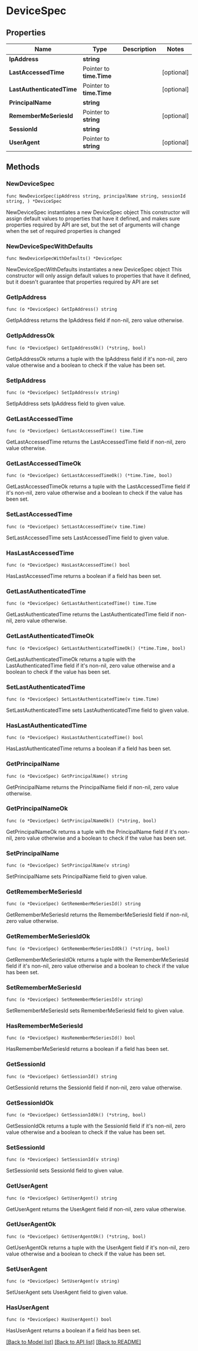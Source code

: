 # DeviceSpec

## Properties

Name | Type | Description | Notes
------------ | ------------- | ------------- | -------------
**IpAddress** | **string** |  | 
**LastAccessedTime** | Pointer to **time.Time** |  | [optional] 
**LastAuthenticatedTime** | Pointer to **time.Time** |  | [optional] 
**PrincipalName** | **string** |  | 
**RememberMeSeriesId** | Pointer to **string** |  | [optional] 
**SessionId** | **string** |  | 
**UserAgent** | Pointer to **string** |  | [optional] 

## Methods

### NewDeviceSpec

`func NewDeviceSpec(ipAddress string, principalName string, sessionId string, ) *DeviceSpec`

NewDeviceSpec instantiates a new DeviceSpec object
This constructor will assign default values to properties that have it defined,
and makes sure properties required by API are set, but the set of arguments
will change when the set of required properties is changed

### NewDeviceSpecWithDefaults

`func NewDeviceSpecWithDefaults() *DeviceSpec`

NewDeviceSpecWithDefaults instantiates a new DeviceSpec object
This constructor will only assign default values to properties that have it defined,
but it doesn't guarantee that properties required by API are set

### GetIpAddress

`func (o *DeviceSpec) GetIpAddress() string`

GetIpAddress returns the IpAddress field if non-nil, zero value otherwise.

### GetIpAddressOk

`func (o *DeviceSpec) GetIpAddressOk() (*string, bool)`

GetIpAddressOk returns a tuple with the IpAddress field if it's non-nil, zero value otherwise
and a boolean to check if the value has been set.

### SetIpAddress

`func (o *DeviceSpec) SetIpAddress(v string)`

SetIpAddress sets IpAddress field to given value.


### GetLastAccessedTime

`func (o *DeviceSpec) GetLastAccessedTime() time.Time`

GetLastAccessedTime returns the LastAccessedTime field if non-nil, zero value otherwise.

### GetLastAccessedTimeOk

`func (o *DeviceSpec) GetLastAccessedTimeOk() (*time.Time, bool)`

GetLastAccessedTimeOk returns a tuple with the LastAccessedTime field if it's non-nil, zero value otherwise
and a boolean to check if the value has been set.

### SetLastAccessedTime

`func (o *DeviceSpec) SetLastAccessedTime(v time.Time)`

SetLastAccessedTime sets LastAccessedTime field to given value.

### HasLastAccessedTime

`func (o *DeviceSpec) HasLastAccessedTime() bool`

HasLastAccessedTime returns a boolean if a field has been set.

### GetLastAuthenticatedTime

`func (o *DeviceSpec) GetLastAuthenticatedTime() time.Time`

GetLastAuthenticatedTime returns the LastAuthenticatedTime field if non-nil, zero value otherwise.

### GetLastAuthenticatedTimeOk

`func (o *DeviceSpec) GetLastAuthenticatedTimeOk() (*time.Time, bool)`

GetLastAuthenticatedTimeOk returns a tuple with the LastAuthenticatedTime field if it's non-nil, zero value otherwise
and a boolean to check if the value has been set.

### SetLastAuthenticatedTime

`func (o *DeviceSpec) SetLastAuthenticatedTime(v time.Time)`

SetLastAuthenticatedTime sets LastAuthenticatedTime field to given value.

### HasLastAuthenticatedTime

`func (o *DeviceSpec) HasLastAuthenticatedTime() bool`

HasLastAuthenticatedTime returns a boolean if a field has been set.

### GetPrincipalName

`func (o *DeviceSpec) GetPrincipalName() string`

GetPrincipalName returns the PrincipalName field if non-nil, zero value otherwise.

### GetPrincipalNameOk

`func (o *DeviceSpec) GetPrincipalNameOk() (*string, bool)`

GetPrincipalNameOk returns a tuple with the PrincipalName field if it's non-nil, zero value otherwise
and a boolean to check if the value has been set.

### SetPrincipalName

`func (o *DeviceSpec) SetPrincipalName(v string)`

SetPrincipalName sets PrincipalName field to given value.


### GetRememberMeSeriesId

`func (o *DeviceSpec) GetRememberMeSeriesId() string`

GetRememberMeSeriesId returns the RememberMeSeriesId field if non-nil, zero value otherwise.

### GetRememberMeSeriesIdOk

`func (o *DeviceSpec) GetRememberMeSeriesIdOk() (*string, bool)`

GetRememberMeSeriesIdOk returns a tuple with the RememberMeSeriesId field if it's non-nil, zero value otherwise
and a boolean to check if the value has been set.

### SetRememberMeSeriesId

`func (o *DeviceSpec) SetRememberMeSeriesId(v string)`

SetRememberMeSeriesId sets RememberMeSeriesId field to given value.

### HasRememberMeSeriesId

`func (o *DeviceSpec) HasRememberMeSeriesId() bool`

HasRememberMeSeriesId returns a boolean if a field has been set.

### GetSessionId

`func (o *DeviceSpec) GetSessionId() string`

GetSessionId returns the SessionId field if non-nil, zero value otherwise.

### GetSessionIdOk

`func (o *DeviceSpec) GetSessionIdOk() (*string, bool)`

GetSessionIdOk returns a tuple with the SessionId field if it's non-nil, zero value otherwise
and a boolean to check if the value has been set.

### SetSessionId

`func (o *DeviceSpec) SetSessionId(v string)`

SetSessionId sets SessionId field to given value.


### GetUserAgent

`func (o *DeviceSpec) GetUserAgent() string`

GetUserAgent returns the UserAgent field if non-nil, zero value otherwise.

### GetUserAgentOk

`func (o *DeviceSpec) GetUserAgentOk() (*string, bool)`

GetUserAgentOk returns a tuple with the UserAgent field if it's non-nil, zero value otherwise
and a boolean to check if the value has been set.

### SetUserAgent

`func (o *DeviceSpec) SetUserAgent(v string)`

SetUserAgent sets UserAgent field to given value.

### HasUserAgent

`func (o *DeviceSpec) HasUserAgent() bool`

HasUserAgent returns a boolean if a field has been set.


[[Back to Model list]](../README.md#documentation-for-models) [[Back to API list]](../README.md#documentation-for-api-endpoints) [[Back to README]](../README.md)


